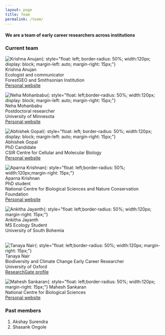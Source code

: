 ```yaml
---
layout: page
title: Team
permalink: /team/
---
```


#### We are a team of early career researchers across institutions

### Current team

![Krishna Anujan](assets/krishna_anujan.jpeg){: style="float: left; border-radius: 50%; width:120px; display: block; margin-left: auto; margin-right: 15px;"}  
Krishna Anujan\
Ecologist and communicator\
ForestGEO and Smithsonian Institution\
[Personal website](https://krishnaanujan.weebly.com)<br/>  

![Neha Mohanbabu](assets/nmb.jpg){: style="float: left;border-radius: 50%; width:120px; display: block; margin-left: auto; margin-right: 15px;"}    
Neha Mohanbabu\
Postdoctoral researcher\
University of Minnesota\
[Personal website](https://neha-mohanbabu.weebly.com/)<br/>  

![Abhishek Gopal](assets/abhishek_gopal.jpg){: style="float: left; border-radius: 50%; width:120px; display: block; margin-left: auto; margin-right: 15px;"}  
Abhishek Gopal\
PhD Candidate\
CSIR Centre for Cellular and Molecular Biology\
[Personal website](https://sites.google.com/view/jahnavijoshi/team/phd-students?authuser=0#h.f6hb7mex66e5)<br/>   

![Aparna Krishnan](assets/aparna_krishnan.jpg){: style="float: left;border-radius: 50%; width:120px;margin-right: 15px;"}  
Aparna Krishnan\
PhD student\
National Centre for Biological Sciences and Nature Conservation Foundation\
[Personal website]()<br/>  

![Ankitha Jayanth](assets/ankitha_jayanth.jpg){: style="float: left;border-radius: 50%; width:120px; margin-right: 15px;"}  
Ankitha Jayanth\
MS Ecology Student\
University of South Bohemia\
      <br/>

![Tanaya Nair](assets/tanaya_nair.jpg){: style="float: left;border-radius: 50%; width:120px; margin-right: 15px;"}  
Tanaya Nair\
Biodiversity and Climate Change Early Career Researcher\
University of Oxford\
[ResearchGate profile](https://www.researchgate.net/profile/Tanaya-Nair)<br/>

![Mahesh Sankaran](assets/mahesh_sankaran.jpg){: style="float: left;border-radius: 50%; width:120px; margin-right: 15px;"}
Mahesh Sankaran\
National Centre for Biological Sciences\
[Personal website](https://www.ncbs.res.in/faculty/mahesh)
       <br/>


### Past members

1. Akshay Surendra
2. Shasank Ongole
